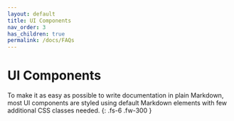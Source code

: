 ```yaml
---
layout: default
title: UI Components
nav_order: 3
has_children: true
permalink: /docs/FAQs
---
```


# UI Components

To make it as easy as possible to write documentation in plain Markdown, most UI components are styled using default Markdown elements with few additional CSS classes needed.
{: .fs-6 .fw-300 }

